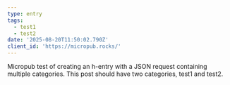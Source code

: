 ```yaml
---
type: entry
tags:
  - test1
  - test2
date: '2025-08-20T11:50:02.790Z'
client_id: 'https://micropub.rocks/'
---
```

Micropub test of creating an h-entry with a JSON request containing multiple categories. This post should have two categories, test1 and test2.
